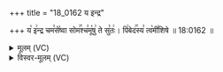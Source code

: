+++
title = "18_0162 य इन्द्र"

+++
य꣡ इ꣢न्द्र चम꣣से꣡ष्वा सोम꣢꣯श्च꣣मू꣡षु꣢ ते सु꣣तः꣢। पि꣢बेद꣢꣯स्य꣣ त्व꣡मी꣢शिषे ॥ 18:0162 ॥

<details><summary>मूलम् (VC)</summary>

य꣡ इ꣢न्द्र चम꣣से꣡ष्वा सोम꣢꣯श्च꣣मू꣡षु꣢ ते सु꣣तः꣢ । पि꣡बेद꣢꣯स्य꣣ त्व꣡मी꣢शिषे ॥१६२॥
</details>

<details><summary>विस्वर-मूलम् (VC)</summary>

य इन्द्र चमसेष्वा सोमश्चमूषु ते सुतः । पिबेदस्य त्वमीशिषे ॥१६२॥
</details>